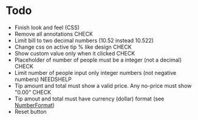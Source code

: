 # Todo

- Finish look and feel (CSS)
- Remove all annotations CHECK
- Limit bill to two decimal numbers (10.52 instead 10.522)
- Change css on active tip % like design CHECK
- Show custom value only when it clicked CHECK
- Placeholder of number of people must be a integer (not a decimal) CHECK
- Limit number of people input only integer numbers (not negative numbers) NEEDSHELP
- Tip amount and total must show a valid price. Any no-price must show "0.00" CHECK
- Tip amout and total must have currency (dollar) format (see [NumberFormat](https://developer.mozilla.org/en-US/docs/Web/JavaScript/Reference/Global_Objects/Intl/NumberFormat))
- Reset button
